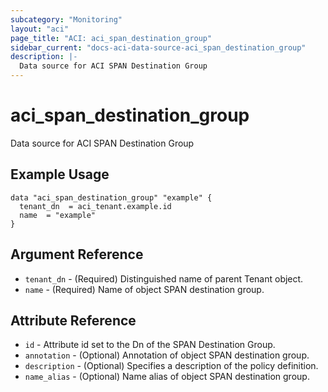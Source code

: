 ```yaml
---
subcategory: "Monitoring"
layout: "aci"
page_title: "ACI: aci_span_destination_group"
sidebar_current: "docs-aci-data-source-aci_span_destination_group"
description: |-
  Data source for ACI SPAN Destination Group
---
```


# aci_span_destination_group

Data source for ACI SPAN Destination Group

## Example Usage

```hcl
data "aci_span_destination_group" "example" {
  tenant_dn  = aci_tenant.example.id
  name  = "example"
}
```

## Argument Reference

- `tenant_dn` - (Required) Distinguished name of parent Tenant object.
- `name` - (Required) Name of object SPAN destination group.

## Attribute Reference

- `id` - Attribute id set to the Dn of the SPAN Destination Group.
- `annotation` - (Optional) Annotation of object SPAN destination group.
- `description` - (Optional) Specifies a description of the policy definition.
- `name_alias` - (Optional) Name alias of object SPAN destination group.
